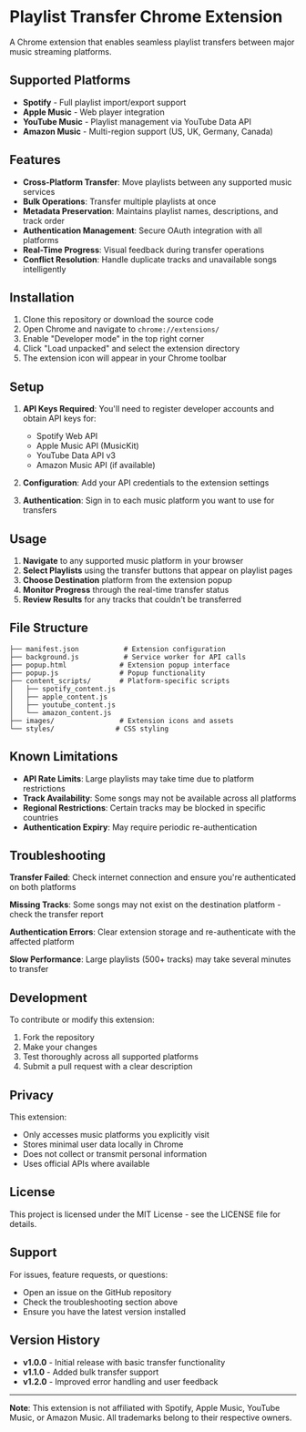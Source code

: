 # Playlist Transfer Chrome Extension

A Chrome extension that enables seamless playlist transfers between major music streaming platforms.

## Supported Platforms

- **Spotify** - Full playlist import/export support
- **Apple Music** - Web player integration 
- **YouTube Music** - Playlist management via YouTube Data API
- **Amazon Music** - Multi-region support (US, UK, Germany, Canada)

## Features

- **Cross-Platform Transfer**: Move playlists between any supported music services
- **Bulk Operations**: Transfer multiple playlists at once
- **Metadata Preservation**: Maintains playlist names, descriptions, and track order
- **Authentication Management**: Secure OAuth integration with all platforms
- **Real-Time Progress**: Visual feedback during transfer operations
- **Conflict Resolution**: Handle duplicate tracks and unavailable songs intelligently

## Installation

1. Clone this repository or download the source code
2. Open Chrome and navigate to `chrome://extensions/`
3. Enable "Developer mode" in the top right corner
4. Click "Load unpacked" and select the extension directory
5. The extension icon will appear in your Chrome toolbar

## Setup

1. **API Keys Required**: You'll need to register developer accounts and obtain API keys for:
   - Spotify Web API
   - Apple Music API (MusicKit)
   - YouTube Data API v3
   - Amazon Music API (if available)

2. **Configuration**: Add your API credentials to the extension settings

3. **Authentication**: Sign in to each music platform you want to use for transfers

## Usage

1. **Navigate** to any supported music platform in your browser
2. **Select Playlists** using the transfer buttons that appear on playlist pages
3. **Choose Destination** platform from the extension popup
4. **Monitor Progress** through the real-time transfer status
5. **Review Results** for any tracks that couldn't be transferred

## File Structure

```
├── manifest.json           # Extension configuration
├── background.js           # Service worker for API calls
├── popup.html             # Extension popup interface
├── popup.js               # Popup functionality
├── content_scripts/       # Platform-specific scripts
│   ├── spotify_content.js
│   ├── apple_content.js
│   ├── youtube_content.js
│   └── amazon_content.js
├── images/                # Extension icons and assets
└── styles/               # CSS styling
```

## Known Limitations

- **API Rate Limits**: Large playlists may take time due to platform restrictions
- **Track Availability**: Some songs may not be available across all platforms
- **Regional Restrictions**: Certain tracks may be blocked in specific countries
- **Authentication Expiry**: May require periodic re-authentication

## Troubleshooting

**Transfer Failed**: Check internet connection and ensure you're authenticated on both platforms

**Missing Tracks**: Some songs may not exist on the destination platform - check the transfer report

**Authentication Errors**: Clear extension storage and re-authenticate with the affected platform

**Slow Performance**: Large playlists (500+ tracks) may take several minutes to transfer

## Development

To contribute or modify this extension:

1. Fork the repository
2. Make your changes
3. Test thoroughly across all supported platforms
4. Submit a pull request with a clear description

## Privacy

This extension:
- Only accesses music platforms you explicitly visit
- Stores minimal user data locally in Chrome
- Does not collect or transmit personal information
- Uses official APIs where available

## License

This project is licensed under the MIT License - see the LICENSE file for details.

## Support

For issues, feature requests, or questions:
- Open an issue on the GitHub repository
- Check the troubleshooting section above
- Ensure you have the latest version installed

## Version History

- **v1.0.0** - Initial release with basic transfer functionality
- **v1.1.0** - Added bulk transfer support
- **v1.2.0** - Improved error handling and user feedback

---

**Note**: This extension is not affiliated with Spotify, Apple Music, YouTube Music, or Amazon Music. All trademarks belong to their respective owners.
